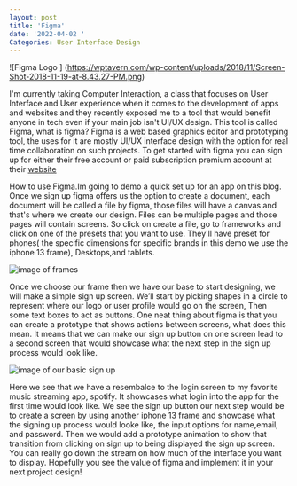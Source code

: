 ```yaml
---
layout: post
title: 'Figma'
date: '2022-04-02 '
Categories: User Interface Design 
---
```


![Figma Logo ] (https://wptavern.com/wp-content/uploads/2018/11/Screen-Shot-2018-11-19-at-8.43.27-PM.png)

I'm currently taking Computer Interaction, a class that focuses on User Interface and User experience when it comes to the development of apps and websites and they recently exposed me to a tool that would benefit anyone in tech even if your main job isn't UI/UX design.  This tool is called Figma, what is figma? Figma is a web based graphics editor and prototyping tool, the uses for it are mostly UI/UX interface design with the option for real time collaboration on such projects. To get started with figma you can sign up for either their free account or paid subscription premium account at their [website](https://www.figma.com/)

How to use Figma.Im going to demo a quick set up for an app on this blog. Once we sign up figma offers us the option to create a document, each document will be called a file by figma, those files will have a canvas and that's where we create our design. Files can be multiple pages and those pages will contain screens. So click on create a file, go to frameworks and click on one of the presets that you want to use. They'll have preset for phones( the specific dimensions for specific brands in this demo we use the iphone 13 frame), Desktops,and tablets. 
 
 ![image of frames](https://user-images.githubusercontent.com/29934806/161411110-0d8ded0c-6264-4b78-a054-360224e60cac.PNG)

Once we choose our frame then we have our base to start designing, we will make a simple sign up screen. We’ll start by picking shapes in a circle to represent where our logo or user profile would go on the screen, Then some text boxes to act as buttons. One neat thing about figma is that you can create a prototype that shows actions between screens, what does this mean. It means that we can make our sign up button on one screen lead to a second screen that would showcase what the next step in the sign up process would look like. 
 
 ![image of our basic sign up](https://user-images.githubusercontent.com/29934806/161411166-f582cabd-b907-4316-83c7-e057d2a26255.PNG)
	
  Here we see that we have a resembalce to the login screen to my favorite music streaming app, spotify. It showcases what login into the app for the first time would look like. We see the sign up button our next step would be to create a screen by using another iphone 13 frame and showcase what the signing up process would looke like, the input options for name,email, and password. Then we would add a prototype animation to show that transition from clicking on sign up to being displayed the sign up screen. You can really go down the stream on how much of the interface you want to display. Hopefully you see the value of figma and implement it in your next project design! 

